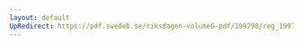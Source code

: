 ```yaml
---
layout: default
UpRedirect: https://pdf.swedeb.se/riksdagen-volumeG-pdf/199798/reg_199798/reg_199798_0087.pdf
---
```

